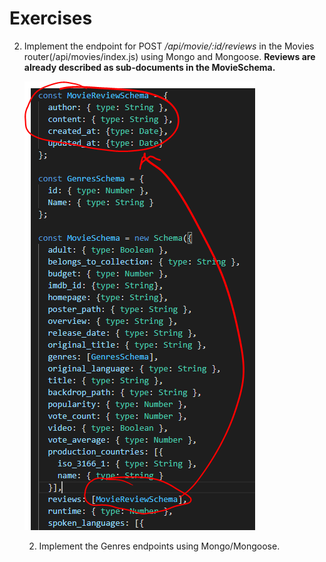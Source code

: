 # Exercises



2. Implement the  endpoint for  POST */api/movie/:id/reviews* in the Movies router(/api/movies/index.js) using Mongo and Mongoose. **Reviews are already described as sub-documents in the MovieSchema.** 

   ![Movie Schema](./img/exercise.png)
   
   2. Implement the  Genres endpoints using Mongo/Mongoose. 

